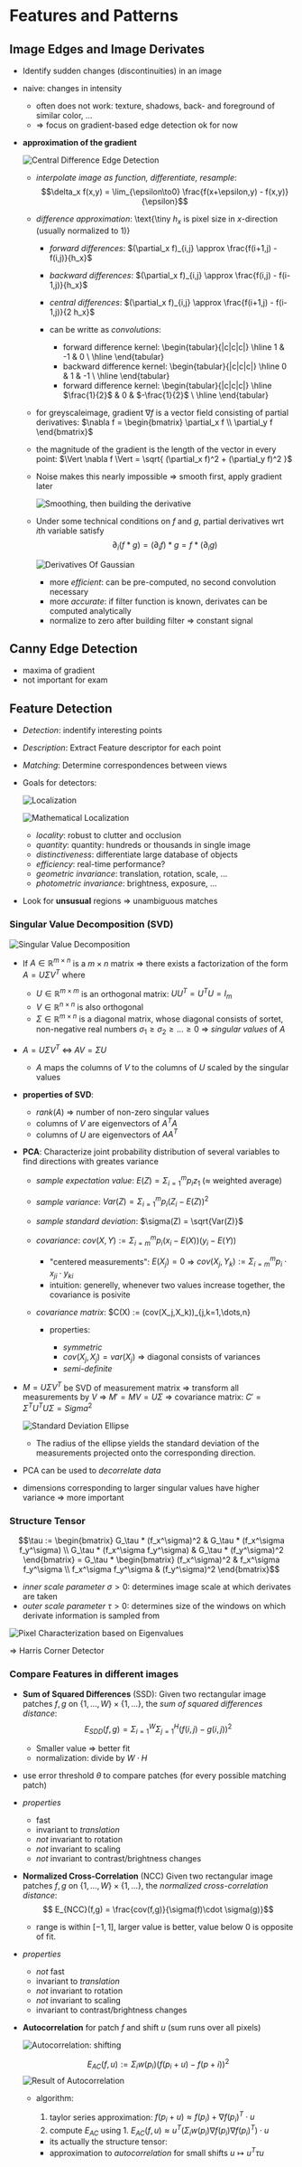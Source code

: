 # Features and Patterns

## Image Edges and Image Derivates

* Identify sudden changes (discontinuities) in an image
* naive: changes in intensity

    * often does not work: texture, shadows, back- and foreground of similar color, …
    * => focus on gradient-based edge detection ok for now

* **approximation of the gradient**

    ![Central Difference Edge Detection](images/centralDifferenceEdgeDetection.png)

    * _interpolate image as function, differentiate, resample_: $$\delta_x f(x,y) = \lim_{\epsilon\to0} \frac{f(x+\epsilon,y) - f(x,y)}{\epsilon}$$
    * _difference approximation_: \text{\tiny $h_x$ is pixel size in $x$-direction (usually normalized to 1)}
    
        * _forward differences_: $(\partial_x f)_{i,j} \approx \frac{f(i+1,j) - f(i,j)}{h_x}$
        * _backward differences_: $(\partial_x f)_{i,j} \approx \frac{f(i,j) - f(i-1,j)}{h_x}$
        * _central differences_: $(\partial_x f)_{i,j} \approx \frac{f(i+1,j) - f(i-1,j)}{2 h_x}$
        * can be writte as _convolutions_:
        
            * forward difference kernel: \begin{tabular}{|c|c|c|} \hline 1 & -1 & 0 \\ \hline \end{tabular}
            * backward difference kernel: \begin{tabular}{|c|c|c|} \hline 0 & 1 & -1  \\ \hline \end{tabular}
            * forward difference kernel: \begin{tabular}{|c|c|c|} \hline $\frac{1}{2}$ & 0 & $-\frac{1}{2}$ \\ \hline \end{tabular}

    * for greyscaleimage, gradient $\nabla f$ is a vector field consisting of partial derivatives: $\nabla f = \begin{bmatrix} \partial_x f \\ \partial_y f \end{bmatrix}$
    * the magnitude of the gradient is the length of the vector in every point: $\Vert \nabla f \Vert = \sqrt{ (\partial_x f)^2 + (\partial_y f)^2 }$
    * Noise makes this nearly impossible => smooth first, apply gradient later
    
        ![Smoothing, then building the derivative](images/smoothDeriv.png)
    
    * Under some technical conditions on $f$ and $g$, partial derivatives wrt $i$th variable satisfy $$\partial_i (f*g) = (\partial_i f)*g = f*(\partial_i g)$$
    
        ![Derivatives Of Gaussian](images/derivativesOfGaussian.png)
    
        * more _efficient_: can be pre-computed, no second convolution necessary
        * more _accurate_: if filter function is known, derivates can be computed analytically
        * normalize to zero after building filter => constant signal

## Canny Edge Detection

* maxima of gradient
* not important for exam

## Feature Detection

* _Detection_: indentify interesting points
* _Description_: Extract Feature descriptor for each point
* _Matching_: Determine correspondences between views
* Goals for detectors:

    ![Localization](images/localization.png)
    
    ![Mathematical Localization](images/localization2.png)

    * _locality_: robust to clutter and occlusion
    * _quantity_: quantity: hundreds or thousands in single image
    * _distinctiveness_: differentiate large database of objects
    * _efficiency_: real-time performance?
    * _geometric invariance_: translation, rotation, scale, …
    * _photometric invariance_: brightness, exposure, …

* Look for **unsusual** regions => unambiguous matches

### Singular Value Decomposition (SVD)

![Singular Value Decomposition](images/singularValueDecomposition.png)

* If $A\in\mathbb{R}^{m \times n}$ is a $m\times n$ matrix => there exists a factorization of the form $A = U\Sigma V^T$ where

    * $U\in \mathbb{R}^{m\times m}$ is an orthogonal matrix: $U U^T = U^T U = I_m$
    * $V\in \mathbb{R}^{n\times n}$ is also orthogonal
    * $\Sigma\in \mathbb{R}^{m\times n}$ is a diagonal matrix, whose diagonal consists of sortet, non-negative real numbers $\sigma_1 \geq \sigma_2\geq\dots\geq 0$ => _singular values_ of $A$

* $A = U\Sigma V^T \;\Leftrightarrow\; AV = \Sigma U$
    
    * $A$ maps the columns of $V$ to the columns of $U$ scaled by the singular values
        
* **properties of SVD**:

    * $rank(A)$ => number of non-zero singular values
    * columns of $V$ are eigenvectors of $A^T A$
    * columns of $U$ are eigenvectors of $AA^T$

* **PCA**: Characterize joint probability distribution of several variables to find directions with greates variance

    * _sample expectation value_: $E(Z) = \Sigma^m_{i=1} p_iz_1$ ($\approx$ weighted average)
    * _sample variance_: $Var(Z) = \Sigma^m_{i=1}p_i(Z_i-E(Z))^2$
    * _sample standard deviation_: $\sigma(Z) = \sqrt{Var(Z)}$
    * _covariance_: $cov(X,Y) := \Sigma_{i=m}^m p_i(x_i - E(X))(y_i - E(Y))$
    
        * "centered measurements": $E(X_j) = 0$ => $cov(X_j,Y_k) := \Sigma_{i=m}^m p_i\cdot x_{ji}\cdot y_{ki}$
        * intuition: generelly, whenever two values increase together, the covariance is posivite
        
    * _covariance matrix_: $C(X) := (cov(X_j,X_k))_{j,k=1,\dots,n}
    
        * properties:
        
            * _symmetric_
            * $cov(X_j,X_j) = var(X_j)$ => diagonal consists of variances
            * _semi-definite_
            
* $M = U\Sigma V^T$ be SVD of measurement matrix => transform all measurements by $V$ => $M' = MV = U\Sigma$ => covariance matrix: $C' = \Sigma^T U^T U \Sigma = Sigma^2$ 

    ![Standard Deviation Ellipse](images/standardDeviation.png)

    * The radius of the ellipse yields the standard deviation of the measurements projected onto the corresponding direction.

* PCA can be used to _decorrelate data_
* dimensions corresponding to larger singular values have higher variance => more important

### Structure Tensor

<!--
* distribution around $(i,j)$ characterized by the _covariance matrix_ $$C(\nabla^\sigma f) = \begin{bmatrix}
    cov(f_x^\sigma,f_x^\sigma) & cov(f_x^\sigma,f_y^\sigma) \\
    cov(f_x^\sigma,f_y^\sigma) & cov(f_y^\sigma,f_y^\sigma)
    \end{bmatrix} = \begin{bmatrix}
    E(f_x^\sigma f_x^\sigma) & E(f_x^\sigma f_y^\sigma) \\
    E(f_x^\sigma f_y^\sigma) & E(f_y^\sigma f_y^\sigma)
    \end{bmatrix}$$
-->
$$\tau := \begin{bmatrix}
    G_\tau * (f_x^\sigma)^2 & G_\tau * (f_x^\sigma f_y^\sigma) \\
    G_\tau * (f_x^\sigma f_y^\sigma) & G_\tau * (f_y^\sigma)^2
    \end{bmatrix} = G_\tau * \begin{bmatrix}
    (f_x^\sigma)^2 & f_x^\sigma f_y^\sigma \\
    f_x^\sigma f_y^\sigma & (f_y^\sigma)^2
    \end{bmatrix}$$
    
* _inner scale parameter_ $\sigma>0$: determines image scale at which derivates are taken
* _outer scale parameter_ $\tau>0$: determines size of the windows on which derivate information is sampled from

![Pixel Characterization based on Eigenvalues](images/eigenvaluePixelCharac.png)

=> Harris Corner Detector

### Compare Features in different images

* **Sum of Squared Differences** (SSD): Given two rectangular image patches $f,g$ on $\{1,\dots,W\} \times \{1,\dots\}$, the _sum of squared differences distance_:
$$E_{SDD}(f,g) = \Sigma^{W}_{i=1}\Sigma^H_{j=1} \left( f(i,j) - g(i,j) \right)^2$$

    * Smaller value => better fit
    * normalization: divide by $W\cdot H$
    
* use error threshold $\theta$ to compare patches (for every possible matching patch)
* _properties_

    * fast
    * invariant to _translation_
    * _not_ invariant to rotation
    * _not_ invariant to scaling
    * _not_ invariant to contrast/brightness changes

* **Normalized Cross-Correlation** (NCC) Given two rectangular image patches $f,g$ on $\{1,\dots,W\} \times \{1,\dots\}$, the _normalized cross-correlation distance_:
$$ E_{NCC}(f,g) = \frac{cov(f,g)}{\sigma(f)\cdot \sigma(g)}$$

    * range is within $[-1,1]$, larger value is better, value below $0$ is opposite of fit.

* _properties_

    * _not_ fast
    * invariant to _translation_
    * _not_ invariant to rotation
    * _not_ invariant to scaling
    * invariant to contrast/brightness changes

* **Autocorrelation** for patch $f$ and shift $u$ (sum runs over all pixels)

    ![Autocorrelation: shifting](images/autocorrelation.png)
    
    $$E_{AC}(f,u) := \Sigma_i w(p_i) (f(p_i+u) -f(p+i))^2$$
    ![Result of Autocorrelation](images/autocorrelationResult.png)
    
    * algorithm:
    
        1. taylor series approximation: $f(p_i+u) \approx f(p_i)+\nabla f(p_i)^T\cdot u$
        2. compute $E_{AC}$ using 1. $E_{AC}(f,u) \approx u^T \left(\Sigma_i w(p_i)\nabla f(p_i)\nabla f(p_i)^T \right) \cdot u$
        * its actually the structure tensor:
        * approximation to _autocorrelation_ for small shifts $u \mapsto u^T \tau u$




